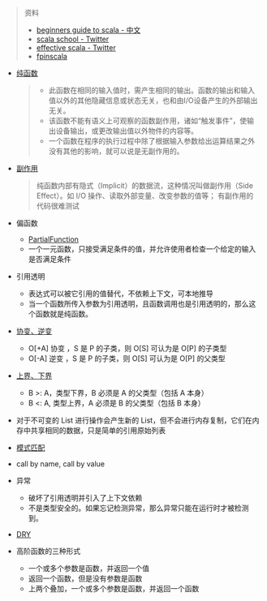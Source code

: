
> 资料
> - [beginners guide to scala - 中文](https://windor.gitbooks.io/beginners-guide-to-scala)
> - [scala school - Twitter](https://twitter.github.io/scala_school/zh_cn/index.html)
> - [effective scala - Twitter](http://twitter.github.io/effectivescala/index-cn.html)
> - [fpinscala](https://github.com/fpinscala/fpinscala)

- [纯函数](https://zh.wikipedia.org/wiki/%E7%BA%AF%E5%87%BD%E6%95%B0)

    > - 此函数在相同的输入值时，需产生相同的输出。函数的输出和输入值以外的其他隐藏信息或状态无关，也和由I/O设备产生的外部输出无关。
    > - 该函数不能有语义上可观察的函数副作用，诸如“触发事件”，使输出设备输出，或更改输出值以外物件的内容等。
    > - 一个函数在程序的执行过程中除了根据输入参数给出运算结果之外没有其他的影响，就可以说是无副作用的。
 
- [副作用](https://zh.wikipedia.org/wiki/%E5%87%BD%E6%95%B0%E5%89%AF%E4%BD%9C%E7%94%A8)

    > 纯函数内部有隐式（Implicit）的数据流，这种情况叫做副作用（Side Effect）。如 I/O 操作、读取外部变量、改变参数的值等；
    > 有副作用的代码很难测试
    
- 偏函数
    - [PartialFunction](https://www.scala-lang.org/api/current/scala/PartialFunction.html)
    - 一个一元函数，只接受满足条件的值，并允许使用者检查一个给定的输入是否满足条件
    
- 引用透明
    - 表达式可以被它引用的值替代，不依赖上下文，可本地推导
    - 当一个函数所传入参数为引用透明，且函数调用也是引用透明的，那么这个函数就是纯函数。

- [协变、逆变](http://hongjiang.info/scala-covariance-and-contravariance/)
    - O[+A] 协变 ，S 是 P 的子类，则 O[S] 可认为是 O[P] 的子类型
    - O[-A] 逆变 ，S 是 P 的子类，则 O[S] 可认为是 O[P] 的父类型
- [上界、下界](http://hongjiang.info/scala-upper-bounds-and-lower-bounds/)
    - B >: A，类型下界，B 必须是 A 的父类型（包括 A 本身）
    - B <: A, 类型上界，A 必须是 B 的父类型（包括 B 本身）

- 对于不可变的 List 进行操作会产生新的 List，但不会进行内存复制，它们在内存中共享相同的数据，只是简单的引用原始列表
- [模式匹配](http://blog.csdn.net/bluishglc/article/details/51056230)
- call by name, call by value
 
- 异常
    - 破坏了引用透明并引入了上下文依赖
    - 不是类型安全的。如果忘记检测异常，那么异常只能在运行时才被检测到。

- [DRY](http://en.wikipedia.org/wiki/Don%27t_repeat_yourself)
- 高阶函数的三种形式
    - 一个或多个参数是函数，并返回一个值
    - 返回一个函数，但是没有参数是函数
    - 上两个叠加，一个或多个参数是函数，并返回一个函数